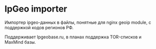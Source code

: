 # IpGeo importer

Импортер ipgeo-данных в файлы, понятные для nginx geoip module, с поддержкой кодов регионов РФ.

Поддерживает Ipgeobase.ru, в планах поддержка TOR-списков и MaxMind базы.
